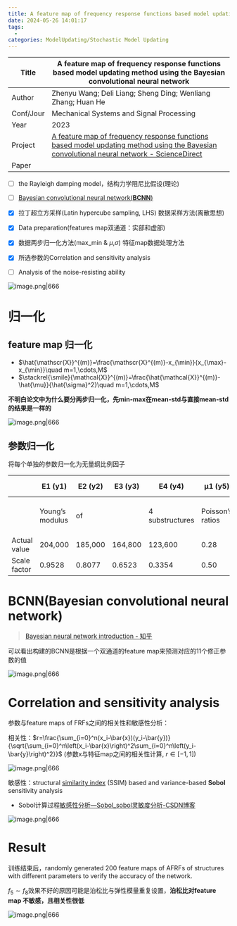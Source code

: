 ```yaml
---
title: A feature map of frequency response functions based model updating method using the Bayesian convolutional neural network
date: 2024-05-26 14:01:17
tags:
  - 
categories: ModelUpdating/Stochastic Model Updating
---
```


| Title     | A feature map of frequency response functions based model updating method using the Bayesian convolutional neural network                                                                                                                                           |
| --------- | ------------------------------------------------------------------------------------------------------------------------------------------------------------------------------------------------------------------------------------------------------------------- |
| Author    | Zhenyu Wang; Deli Liang; Sheng Ding; Wenliang Zhang; Huan He                                                                                                                                                                                                        |
| Conf/Jour | Mechanical Systems and Signal Processing                                                                                                                                                                                                                            |
| Year      | 2023                                                                                                                                                                                                                                                                |
| Project   | [A feature map of frequency response functions based model updating method using the Bayesian convolutional neural network - ScienceDirect](https://www.sciencedirect.com/science/article/pii/S0888327023007264?ref=pdf_download&fr=RR-2&rr=87df480b9ca904d1#s0030) |
| Paper     |                                                                                                                                                                                                                                                                     |



<!-- more -->

- [ ] the Rayleigh damping model，结构力学阻尼比假设(理论)
- [ ] [Bayesian convolutional neural network(**BCNN**)](https://arxiv.org/pdf/1901.02731)
- [x] 拉丁超立方采样(Latin hypercube sampling, LHS) 数据采样方法(离散思想)
- [x] Data preparation(features map双通道：实部和虚部)
- [x] 数据两步归一化方法(max_min & $\mu$,$\sigma$) 特征map数据处理方法
- [x] 所选参数的Correlation and sensitivity analysis
- [ ] Analysis of the noise-resisting ability


![image.png|666](https://raw.githubusercontent.com/qiyun71/Blog_images/main/MyBlogPic/202403/20240526140006.png)


# 归一化

## feature map 归一化

- $\hat{\mathscr{X}}^{(m)}=\frac{\mathscr{X}^{(m)}-x_{\min}}{x_{\max}-x_{\min}}\quad m=1,\cdots,M$
- $\stackrel{\smile}{\mathcal{X}}^{(m)}=\frac{\hat{\mathcal{X}}^{(m)}-\hat{\mu}}{\hat{\sigma}^2}\quad m=1,\cdots,M$

**不明白论文中为什么要分两步归一化，先min-max在mean-std与直接mean-std的结果是一样的**

![image.png|666](https://raw.githubusercontent.com/qiyun71/Blog_images/main/MyBlogPic/202403/20240527112135.png)


## 参数归一化
将每个单独的参数归一化为无量纲比例因子

|              | E1 (y1)         | E2 (y2) | E3 (y3) | E4 (y4)         | μ1 (y5)          | μ2 (y6) | μ3 (y7) | μ4 (y8)         | ζ1 (y9)        | ζ2 (y10) | ζ3 (y11)           |
| ------------ | --------------- | ------- | ------- | --------------- | ---------------- | ------- | ------- | --------------- | -------------- | -------- | ------------------ |
|              | Young’s modulus | of      |         | 4 substructures | Poisson’s ratios | of      |         | 4 substructures | Damping ratios | of       | the lowest 3 modes |
| Actual value | 204,000         | 185,000 | 164,800 | 123,600         | 0.28             | 0.24    | 0.26    | 0.31            | 0.028          | 0.035    | 0.056              |
| Scale factor | 0.9528          | 0.8077  | 0.6523  | 0.3354          | 0.50             | 0.10    | 0.30    | 0.80            | 0.300          | 0.417    | 0.767              |


# BCNN(Bayesian convolutional neural network)

> [Bayesian neural network introduction - 知乎](https://zhuanlan.zhihu.com/p/79715409)

可以看出构建的BCNN是根据一个双通道的feature map来预测对应的11个修正参数的值

![image.png|666](https://raw.githubusercontent.com/qiyun71/Blog_images/main/MyBlogPic/202403/20240526141041.png)



# Correlation and sensitivity analysis

参数与feature maps of FRFs之间的相关性和敏感性分析：

相关性：$r=\frac{\sum_{i=0}^n(x_i-\bar{x})(y_i-\bar{y})}{\sqrt{\sum_{i=0}^n\left(x_i-\bar{x}\right)^2\sum_{i=0}^n\left(y_i-\bar{y}\right)^2}}$ (参数x与特征map之间的相关性计算, $r \in [-1,1]$)

![image.png|666](https://raw.githubusercontent.com/qiyun71/Blog_images/main/MyBlogPic/202403/20240527105341.png)


敏感性：structural [similarity index](https://www.sciencedirect.com/topics/engineering/similarity-index "Learn more about similarity index from ScienceDirect's AI-generated Topic Pages") (SSIM) based and variance-based **Sobol** sensitivity analysis
- Sobol计算过程[敏感性分析—Sobol_sobol灵敏度分析-CSDN博客](https://blog.csdn.net/xiaosebi1111/article/details/46517409)

![image.png|666](https://raw.githubusercontent.com/qiyun71/Blog_images/main/MyBlogPic/202403/20240527105331.png)


# Result



训练结束后，randomly generated 200 feature maps of AFRFs of structures with different parameters to verify the accuracy of the network.

$f_{5}\sim f_{8}$效果不好的原因可能是泊松比与弹性模量重复设置，**泊松比对feature map 不敏感，且相关性很低**

![image.png|666](https://raw.githubusercontent.com/qiyun71/Blog_images/main/MyBlogPic/202403/20240527104905.png)

